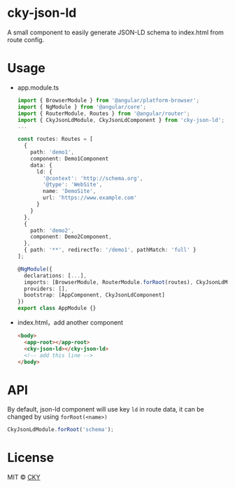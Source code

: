 # cky-json-ld

A small component to easily generate JSON-LD schema to index.html from route config.

# Usage

- app.module.ts

  ```typescript
  import { BrowserModule } from '@angular/platform-browser';
  import { NgModule } from '@angular/core';
  import { RouterModule, Routes } from '@angular/router';
  import { CkyJsonLdModule, CkyJsonLdComponent } from 'cky-json-ld';
  ...

  const routes: Routes = [
    {
      path: 'demo1',
      component: Demo1Component
      data: {
        ld: {
          '@context': 'http://schema.org',
          '@type': 'WebSite',
          name: 'DemoSite',
          url: 'https://www.example.com'
        }
      }
    },
    {
      path: 'demo2',
      component: Demo2Component,
    },
    { path: '**', redirectTo: '/demo1', pathMatch: 'full' }
  ];

  @NgModule({
    declarations: [...],
    imports: [BrowserModule, RouterModule.forRoot(routes), CkyJsonLdModule.forRoot()],
    providers: [],
    bootstrap: [AppComponent, CkyJsonLdComponent]
  })
  export class AppModule {}

  ```

* index.html，add another component

  ```html
  <body>
    <app-root></app-root>
    <cky-json-ld></cky-json-ld>
    <!-- add this line -->
  </body>
  ```

# API

By default, json-ld component will use key `ld` in route data, it can be changed by using `forRoot(<name>)`

```typescript
CkyJsonLdModule.forRoot('schema');
```

# License

MIT © [CKY](https://twitter.com/yoKevinYang)
